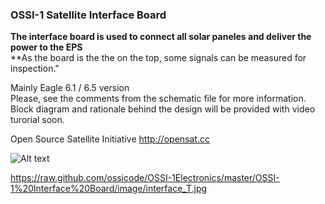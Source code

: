### OSSI-1 Satellite Interface Board

**The interface board is used to connect all solar paneles and deliver the power to the EPS**  
**As the board is the the on the top, some signals can be measured for inspection."

Mainly Eagle 6.1 / 6.5 version  
Please, see the comments from the schematic file for more information.  
Block diagram and rationale behind the design will be provided with video turorial soon.  

Open Source Satellite Initiative http://opensat.cc

![Alt text]( https://raw.github.com/ossicode/OSSI-1Electronics/master/OSSI-1%20Battery%20Board/image/Battery_T.jpg )

https://raw.github.com/ossicode/OSSI-1Electronics/master/OSSI-1%20Interface%20Board/image/interface_T.jpg
